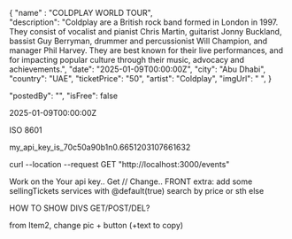 {
  "name" : "COLDPLAY WORLD TOUR",     
  "description":    "Coldplay are a British rock band formed in London in 1997. They consist of vocalist and pianist Chris Martin, guitarist Jonny Buckland, bassist Guy Berryman, drummer and percussionist Will Champion, and manager Phil Harvey. They are best known for their live performances, and for impacting popular culture through their music, advocacy and achievements.",
  "date":        "2025-01-09T00:00:00Z",
  "city": "Abu Dhabi", 
   "country": "UAE", 
  "ticketPrice":  "50",
  "artist": "Coldplay",
  "imgUrl": " ",
}

  "postedBy": "",
  "isFree": false


2025-01-09T00:00:00Z

ISO 8601

my_api_key_is_70c50a90b1n0.6651203107661632


curl --location --request GET "http://localhost:3000/events" 




Work on the Your api key.. Get // Change.. FRONT
extra: 
add some sellingTickets services with @default(true)
search by price or sth else


HOW TO SHOW DIVS GET/POST/DEL?


from Item2, change pic + button (+text to copy)